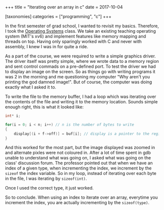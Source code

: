 +++
title = "Iterating over an array in c"
date = 2017-10-04

[taxonomies]
categories = ["programming", "c"]
+++

In the first semester of grad school, I wanted to revisit my basics. Therefore,
I took the [Operating Systems](http://cs385.class.uic.edu/) class. We take an
existing teaching operating system (MIT's xv6) and implement features like
memory mapping and threads on top. Having only sparingly worked with C and
never with assembly, I knew I was in for quite a ride.

As a part of the course, we were required to write a simple graphics driver.
The driver itself was pretty simple, where we wrote data to a memory region and
sent control commads on a pre-defined port. To test the driver we had to
display an image on the screen. So as things go with writing programs it was
2 in the morning and me questioning my computer "Why aren't you printing the
god damned image!". But of course, the computer was doing exactly what I asked
it to.

To write the file to the memory buffer, I had a loop which was iterating over
the contents of the file and writing it to the memory location. Sounds simple
enough right, this is what it looked like:

```c
int* i;

for(i = 0; i < n; i++) // n is the number of bytes to write
{
    display[(i + f->off)] = buf[i]; // display is a pointer to the region in memory
}
```

And this worked for the most part, but the image displayed was zoomed in and
alternate pixles were not coloured in. After a lot of time spent in gdb unable
to understand what was going on, I asked what was going on the class'
discussion forum. The professor pointed out that when we have an index of
a given type, when incrementing the index, we increment by the `sizeof` the
index variable. So in my loop, instead of iterating over each byte in the file,
I was iterating by `sizeof(int)`.

Once I used the correct type, it just worked.

So to conclude. When using an index to iterate over an array, everytime you
increment the index, you are actually incrementing by the `sizeof(type)`.
